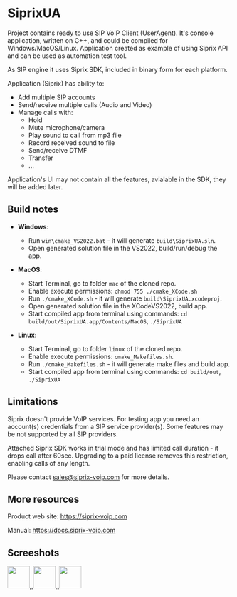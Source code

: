 # SiprixUA
Project contains ready to use SIP VoIP Client (UserAgent).
It's console application, written on C++, and could be compiled for Windows/MacOS/Linux.
Application created as example of using Siprix API and can be used as automation test tool.

As SIP engine it uses Siprix SDK, included in binary form for each platform.

Application (Siprix) has ability to:

- Add multiple SIP accounts
- Send/receive multiple calls (Audio and Video)
- Manage calls with:
   - Hold
   - Mute microphone/camera
   - Play sound to call from mp3 file
   - Record received sound to file
   - Send/receive DTMF
   - Transfer
   - ...

Application's UI may not contain all the features, avialable in the SDK, they will be added later.

## Build notes

- **Windows**: 
  - Run `win\cmake_VS2022.bat` - it will generate `build\SiprixUA.sln`.   
  - Open generated solution file in the VS2022, build/run/debug the app.
  
- **MacOS**:
  - Start Terminal, go to folder `mac` of the cloned repo.
  - Enable execute permissions:  `chmod 755 ./cmake_XCode.sh`  
  - Run `./cmake_XCode.sh` - it will generate `build\SiprixUA.xcodeproj`. 
  - Open generated solution file in the XCodeVS2022, build app.
  - Start compiled app from terminal using commands: `cd build/out/SiprixUA.app/Contents/MacOS`, `./SiprixUA`

- **Linux**:
  - Start Terminal, go to folder `linux` of the cloned repo.
  - Enable execute permissions: `cmake_Makefiles.sh`.
  - Run `./cmake_Makefiles.sh` - it will generate make files and build app. 
  - Start compiled app from terminal using commands: `cd build/out`, `./SiprixUA` 	

## Limitations

Siprix doesn't provide VoIP services. For testing app you need an account(s) credentials from a SIP service provider(s). 
Some features may be not supported by all SIP providers.

Attached Siprix SDK works in trial mode and has limited call duration - it drops call after 60sec.
Upgrading to a paid license removes this restriction, enabling calls of any length.

Please contact [sales@siprix-voip.com](mailto:sales@siprix-voip.com) for more details.

## More resources

Product web site: https://siprix-voip.com

Manual: https://docs.siprix-voip.com

## Screeshots

<a href="https://docs.siprix-voip.com/screenshots/SiprixUA-Linux.PNG"  title="Linux screenshot">
<img src="https://docs.siprix-voip.com/screenshots/SiprixUA-Linux_Mini.png" width="50"></a>,<a href="https://docs.siprix-voip.com/screenshots/SiprixUA-MacOS.PNG"  title="MacOS screenshot">
<img src="https://docs.siprix-voip.com/screenshots/SiprixUA-MacOS_Mini.png" width="50"></a>,<a href="https://docs.siprix-voip.com/screenshots/SiprixUA-Windows.PNG"  title="Windows screenshot">
<img src="https://docs.siprix-voip.com/screenshots/SiprixUA-Windows_Mini.png" width="50"></a>



